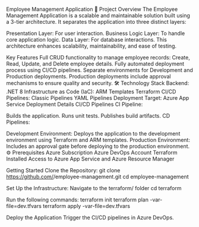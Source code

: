 Employee Management Application
🚀 Project Overview
The Employee Management Application is a scalable and maintainable solution built using a 3-tier architecture. It separates the application into three distinct layers:

Presentation Layer: For user interaction.
Business Logic Layer: To handle core application logic.
Data Layer: For database interactions.
This architecture enhances scalability, maintainability, and ease of testing.

Key Features
Full CRUD functionality to manage employee records:
Create, Read, Update, and Delete employee details.
Fully automated deployment process using CI/CD pipelines.
Separate environments for Development and Production deployments.
Production deployments include approval mechanisms to ensure quality and security.
🛠️ Technology Stack
Backend: .NET 8
Infrastructure as Code (IaC):
ARM Templates
Terraform
CI/CD Pipelines:
Classic Pipelines
YAML Pipelines
Deployment Target: Azure App Service
Deployment Details
CI/CD Pipelines
CI Pipeline:

Builds the application.
Runs unit tests.
Publishes build artifacts.
CD Pipelines:

Development Environment:
Deploys the application to the development environment using Terraform and ARM templates.
Production Environment:
Includes an approval gate before deploying to the production environment.
⚙️ Prerequisites
Azure Subscription
Azure DevOps Account
Terraform Installed
Access to Azure App Service and Azure Resource Manager

 Getting Started
 Clone the Repository:
 git clone https://github.com/<your-username>/employee-management.git
 cd employee-management

 Set Up the Infrastructure:
 Navigate to the terraform/ folder
 cd terraform

 Run the following commands:
 terraform init
 terraform plan -var-file=dev.tfvars
 terraform apply -var-file=dev.tfvars

 Deploy the Application
  Trigger the CI/CD pipelines in Azure DevOps.
  

 
 
